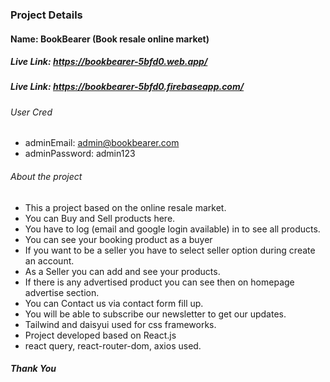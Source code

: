 ### Project Details
#### Name: BookBearer (Book resale online market)

##### Live Link: https://bookbearer-5bfd0.web.app/
##### Live Link: https://bookbearer-5bfd0.firebaseapp.com/
###### User Cred
* adminEmail: admin@bookbearer.com
* adminPassword: admin123


###### About the project
* This a project based on the online resale market.
* You can Buy and Sell products here.
* You have to log (email and google login available) in to see all products.
* You can see your booking product as a buyer
* If you want to be a seller you have to select seller option during create an account. 
* As a Seller you can add and see your products.
* If there is any advertised product you can see then on homepage advertise section.
* You can Contact us via contact form fill up.
* You will be able to subscribe our newsletter to get our updates.
* Tailwind and daisyui used for css frameworks.
* Project developed based on React.js 
* react query, react-router-dom, axios used.

##### Thank You
